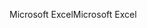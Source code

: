 <span data-ttu-id="0ed0d-101">Microsoft Excel</span><span class="sxs-lookup"><span data-stu-id="0ed0d-101">Microsoft Excel</span></span>